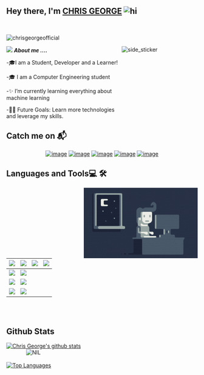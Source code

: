 ## Hey there, I'm [CHRIS GEORGE](https://github.com/chrisgeorgeofficial) <img src="https://user-images.githubusercontent.com/1303154/88677602-1635ba80-d120-11ea-84d8-d263ba5fc3c0.gif" width="28px" alt="hi">

<br>

<p align="left"> <img src="https://komarev.com/ghpvc/?username=chrisgeorgeofficial&label=Profile%20views&color=0e75b6&style=flat" alt="chrisgeorgeofficial" /> </p>

<img align="right" width=200px height=200px alt="side_sticker" src="https://media.giphy.com/media/TEnXkcsHrP4YedChhA/giphy.gif" />

<img src="https://media.giphy.com/media/iY8CRBdQXODJSCERIr/giphy.gif" width="30px">&nbsp;***About me ....***

 -🎓I am a Student, Developer and a Learner!

-🎓 I am a Computer Engineering student 

-✨  I’m currently learning everything about machine learning

-💪🏼 Future Goals: Learn more technologies and leverage my skills.


## Catch me on 📬 

<div align="center">

[![image](https://img.shields.io/badge/LinkedIn-0077B5?style=for-the-badge&logo=linkedin&logoColor=white)](https://www.linkedin.com/in/chris-george-b11486226/)
[![image](https://img.shields.io/badge/Instagram-E4405F?style=for-the-badge&logo=instagram&logoColor=white)]()
[![image](https://img.shields.io/badge/Twitter-1DA1F2?style=for-the-badge&logo=twitter&logoColor=white)]()
[![image](https://img.shields.io/badge/Gmail-D14836?style=for-the-badge&logo=gmail&logoColor=white)](mailto:chrisgeorge2k20@gmail.com)
[![image](https://img.shields.io/badge/Facebook-1877F2?style=for-the-badge&logo=facebook&logoColor=white)]()

</div>


## Languages and Tools💻 🛠 

<img alt="Night Coding" src="https://raw.githubusercontent.com/AVS1508/AVS1508/master/assets/Night-Coding.gif" align="right"/>

|![](https://img.shields.io/badge/python-3670A0?style=for-the-badge&logo=python&logoColor=ffdd54)|![](https://img.shields.io/badge/JavaScript-F7DF1E?style=for-the-badge&logo=javascript&logoColor=black)|![](https://img.shields.io/badge/Java-ED8B00?style=for-the-badge&logo=java&logoColor=white)|![](https://img.shields.io/badge/C-00599C?style=for-the-badge&logo=c&logoColor=white)|
|---|---|---|---|
|![](https://img.shields.io/badge/React-20232A?style=for-the-badge&logo=react&logoColor=61DAFB)|![](https://img.shields.io/badge/MySQL-00000F?style=for-the-badge&logo=mysql&logoColor=white)|
|![](https://img.shields.io/badge/-HTML-05122A?style=flat&logo=HTML5)|![](https://img.shields.io/badge/CSS3-1572B6?style=for-the-badge&logo=css3&logoColor=white)|
|![](https://img.shields.io/badge/Visual_Studio-5C2D91?style=for-the-badge&logo=visual%20studio&logoColor=white)|![](https://img.shields.io/badge/Bootstrap-563D7C?style=for-the-badge&logo=bootstrap&logoColor=white)|
<br>
<br>

## Github Stats

[![Chris George's github stats](https://github-readme-stats.vercel.app/api?username=chrisgeorgeofficial&show_icons=true&theme=midnight-purple)](https://github.com/chrisgeorgeofficial/github-readme-stats) 
<img src="https://github-readme-streak-stats.herokuapp.com/?user=chrisgeorgeofficial&theme=tokyonight" alt="NIL" align="right" width="452"/>
<br><br><br>
[![Top Languages](https://github-readme-stats.vercel.app/api/top-langs/?username=chrisgeorgeofficial&layout=compact&theme=midnight-purple)](https://github.com/anuraghazra/github-readme-stats)
<br>

<!--## Coding Stats


![𝚐𝚒𝚝𝚑𝚞𝚋 𝚐𝚛𝚊𝚙𝚑](https://activity-graph.herokuapp.com/graph?username=chrisgeorgeofficial&theme=react-dark&hide_border=true&area=true)-->


<!--START_SECTION:waka-->

<!--END_SECTION:waka-->

   
</details> 
